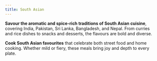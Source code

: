 ```yaml
---
title: South Asian
---
```


**Savour the aromatic and spice-rich traditions of South Asian cuisine**, covering India, Pakistan, Sri Lanka, Bangladesh, and Nepal. From curries and rice dishes to snacks and desserts, the flavours are bold and diverse.

**Cook South Asian favourites** that celebrate both street food and home cooking. Whether mild or fiery, these meals bring joy and depth to every plate.
